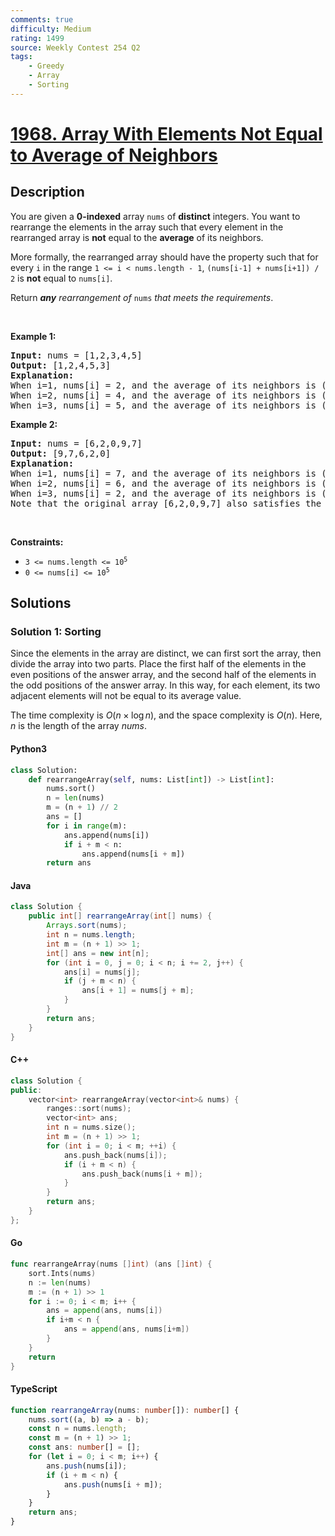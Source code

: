 ```yaml
---
comments: true
difficulty: Medium
rating: 1499
source: Weekly Contest 254 Q2
tags:
    - Greedy
    - Array
    - Sorting
---
```


<!-- problem:start -->

# [1968. Array With Elements Not Equal to Average of Neighbors](https://leetcode.com/problems/array-with-elements-not-equal-to-average-of-neighbors)

## Description

<!-- description:start -->

<p>You are given a <strong>0-indexed</strong> array <code>nums</code> of <strong>distinct</strong> integers. You want to rearrange the elements in the array such that every element in the rearranged array is <strong>not</strong> equal to the <strong>average</strong> of its neighbors.</p>

<p>More formally, the rearranged array should have the property such that for every <code>i</code> in the range <code>1 &lt;= i &lt; nums.length - 1</code>, <code>(nums[i-1] + nums[i+1]) / 2</code> is <strong>not</strong> equal to <code>nums[i]</code>.</p>

<p>Return <em><strong>any</strong> rearrangement of </em><code>nums</code><em> that meets the requirements</em>.</p>

<p>&nbsp;</p>
<p><strong class="example">Example 1:</strong></p>

<pre>
<strong>Input:</strong> nums = [1,2,3,4,5]
<strong>Output:</strong> [1,2,4,5,3]
<strong>Explanation:</strong>
When i=1, nums[i] = 2, and the average of its neighbors is (1+4) / 2 = 2.5.
When i=2, nums[i] = 4, and the average of its neighbors is (2+5) / 2 = 3.5.
When i=3, nums[i] = 5, and the average of its neighbors is (4+3) / 2 = 3.5.
</pre>

<p><strong class="example">Example 2:</strong></p>

<pre>
<strong>Input:</strong> nums = [6,2,0,9,7]
<strong>Output:</strong> [9,7,6,2,0]
<strong>Explanation:</strong>
When i=1, nums[i] = 7, and the average of its neighbors is (9+6) / 2 = 7.5.
When i=2, nums[i] = 6, and the average of its neighbors is (7+2) / 2 = 4.5.
When i=3, nums[i] = 2, and the average of its neighbors is (6+0) / 2 = 3.
Note that the original array [6,2,0,9,7] also satisfies the conditions.</pre>

<p>&nbsp;</p>
<p><strong>Constraints:</strong></p>

<ul>
	<li><code>3 &lt;= nums.length &lt;= 10<sup>5</sup></code></li>
	<li><code>0 &lt;= nums[i] &lt;= 10<sup>5</sup></code></li>
</ul>

<!-- description:end -->

## Solutions

<!-- solution:start -->

### Solution 1: Sorting

Since the elements in the array are distinct, we can first sort the array, then divide the array into two parts. Place the first half of the elements in the even positions of the answer array, and the second half of the elements in the odd positions of the answer array. In this way, for each element, its two adjacent elements will not be equal to its average value.

The time complexity is $O(n \times \log n)$, and the space complexity is $O(n)$. Here, $n$ is the length of the array $\textit{nums}$.

<!-- tabs:start -->

#### Python3

```python
class Solution:
    def rearrangeArray(self, nums: List[int]) -> List[int]:
        nums.sort()
        n = len(nums)
        m = (n + 1) // 2
        ans = []
        for i in range(m):
            ans.append(nums[i])
            if i + m < n:
                ans.append(nums[i + m])
        return ans
```

#### Java

```java
class Solution {
    public int[] rearrangeArray(int[] nums) {
        Arrays.sort(nums);
        int n = nums.length;
        int m = (n + 1) >> 1;
        int[] ans = new int[n];
        for (int i = 0, j = 0; i < n; i += 2, j++) {
            ans[i] = nums[j];
            if (j + m < n) {
                ans[i + 1] = nums[j + m];
            }
        }
        return ans;
    }
}
```

#### C++

```cpp
class Solution {
public:
    vector<int> rearrangeArray(vector<int>& nums) {
        ranges::sort(nums);
        vector<int> ans;
        int n = nums.size();
        int m = (n + 1) >> 1;
        for (int i = 0; i < m; ++i) {
            ans.push_back(nums[i]);
            if (i + m < n) {
                ans.push_back(nums[i + m]);
            }
        }
        return ans;
    }
};
```

#### Go

```go
func rearrangeArray(nums []int) (ans []int) {
	sort.Ints(nums)
	n := len(nums)
	m := (n + 1) >> 1
	for i := 0; i < m; i++ {
		ans = append(ans, nums[i])
		if i+m < n {
			ans = append(ans, nums[i+m])
		}
	}
	return
}
```

#### TypeScript

```ts
function rearrangeArray(nums: number[]): number[] {
    nums.sort((a, b) => a - b);
    const n = nums.length;
    const m = (n + 1) >> 1;
    const ans: number[] = [];
    for (let i = 0; i < m; i++) {
        ans.push(nums[i]);
        if (i + m < n) {
            ans.push(nums[i + m]);
        }
    }
    return ans;
}
```

<!-- tabs:end -->

<!-- solution:end -->

<!-- problem:end -->
